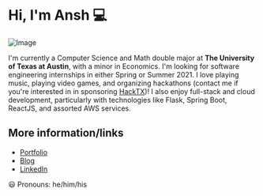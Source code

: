 # Hi, I'm Ansh :computer:

![Image](https://anshjainpublic.s3.us-east-2.amazonaws.com/Banner.png)

I'm currently a Computer Science and Math double major at **The University of Texas at Austin**, with a minor in Economics. I'm looking for software engineering internships in either Spring or Summer 2021. I love playing music, playing video games, and organizing hackathons (contact me if you're interested in in sponsoring [HackTX](http://freetailhackers.com))! I also enjoy full-stack and cloud development, particularly with technologies like Flask, Spring Boot, ReactJS, and assorted AWS services. 

## More information/links
- [Portfolio](http://gamebot2.com)
- [Blog](https://medium.com/@fuzzydice1232)
- [LinkedIn](http://linkedin.com/in/anshjain-145)

:smiley: Pronouns: he/him/his
